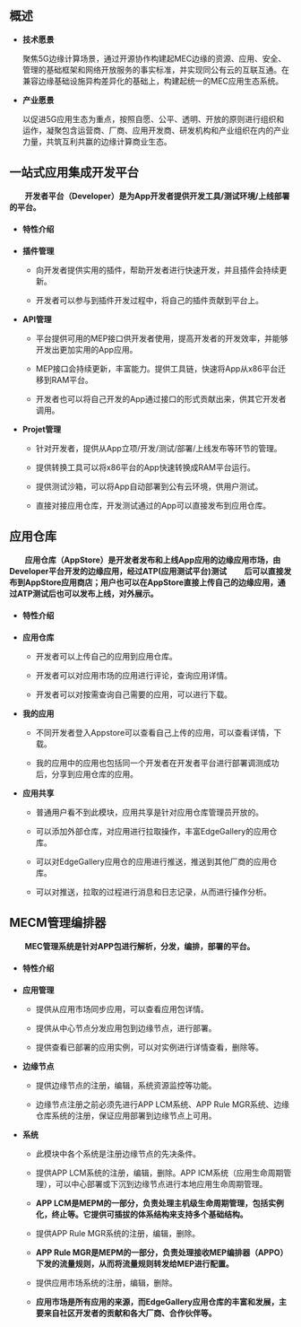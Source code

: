 ## 概述

- **技术愿景**

    聚焦5G边缘计算场景，通过开源协作构建起MEC边缘的资源、应用、安全、管理的基础框架和网络开放服务的事实标准，并实现同公有云的互联互通。在兼容边缘基础设施异构差异化的基础上，构建起统一的MEC应用生态系统。

- **产业愿景**

    以促进5G应用生态为重点，按照自愿、公平、透明、开放的原则进行组织和运作，凝聚包含运营商、厂商、应用开发商、研发机构和产业组织在内的产业力量，共筑互利共赢的边缘计算商业生态。
    
## 一站式应用集成开发平台

&nbsp;&nbsp;&nbsp;&nbsp;&nbsp;&nbsp;&nbsp;**开发者平台（Developer）是为App开发者提供开发工具/测试环境/上线部署的平台。**

- #### 特性介绍

 - **插件管理**
    
    - 向开发者提供实用的插件，帮助开发者进行快速开发，并且插件会持续更新。
    
    - 开发者可以参与到插件开发过程中，将自己的插件贡献到平台上。

 - **API管理** 

    - 平台提供可用的MEP接口供开发者使用，提高开发者的开发效率，并能够开发出更加实用的App应用。
    
    - MEP接口会持续更新，丰富能力。提供工具链，快速将App从x86平台迁移到RAM平台。
    
    - 开发者也可以将自己开发的App通过接口的形式贡献出来，供其它开发者调用。

 - **Projet管理** 

    - 针对开发者，提供从App立项/开发/测试/部署/上线发布等环节的管理。
    
    - 提供转换工具可以将x86平台的App快速转换成RAM平台运行。
    
    - 提供测试沙箱，可以将App自动部署到公有云环境，供用户测试。
    
    - 直接对接应用仓库，开发测试通过的App可以直接发布到应用仓库。

## 应用仓库

&nbsp;&nbsp;&nbsp;&nbsp;&nbsp;&nbsp;&nbsp;**应用仓库（AppStore）是开发者发布和上线App应用的边缘应用市场，由Developer平台开发的边缘应用，经过ATP(应用测试平台)测试**
&nbsp;&nbsp;&nbsp;&nbsp;&nbsp;&nbsp;&nbsp;**后可以直接发布到AppStore应用商店；用户也可以在AppStore直接上传自己的边缘应用，通过ATP测试后也可以发布上线，对外展示。**

- #### 特性介绍

 - **应用仓库**
    
    - 开发者可以上传自己的应用到应用仓库。
    
    - 开发者可以对应用市场的应用进行评论，查询应用详情。
    
    - 开发者可以对按需查询自己需要的应用，可以进行下载。

 - **我的应用** 

    - 不同开发者登入Appstore可以查看自己上传的应用，可以查看详情，下载。
    
    - 我的应用中的应用也包括同一个开发者在开发者平台进行部署调测成功后，分享到应用仓库的应用。

 - **应用共享** 

    - 普通用户看不到此模块，应用共享是针对应用仓库管理员开放的。
    
    - 可以添加外部仓库，对应用进行拉取操作，丰富EdgeGallery的应用仓库。
    
    - 可以对EdgeGallery应用仓的应用进行推送，推送到其他厂商的应用仓库。
    
    - 可以对推送，拉取的过程进行消息和日志记录，从而进行操作分析。

## MECM管理编排器

&nbsp;&nbsp;&nbsp;&nbsp;&nbsp;&nbsp;&nbsp;**MEC管理系统是针对APP包进行解析，分发，编排，部署的平台。**

- #### 特性介绍

 - **应用管理**
    
    - 提供从应用市场同步应用，可以查看应用包详情。
    
    - 提供从中心节点分发应用包到边缘节点，进行部署。
    
    - 提供查看已部署的应用实例，可以对实例进行详情查看，删除等。

 - **边缘节点** 

    - 提供边缘节点的注册，编辑，系统资源监控等功能。
    
    - 边缘节点注册之前必须先进行APP LCM系统、APP Rule MGR系统、边缘仓库系统的注册，保证应用部署到边缘节点上可用。

 - **系统** 

    - 此模块中各个系统是注册边缘节点的先决条件。
    
    - 提供APP LCM系统的注册，编辑，删除。APP lCM系统（应用生命周期管理），可以中心部署或下沉到边缘节点进行本地应用生命周期管理。
    
     - **APP LCM是MEPM的一部分，负责处理主机级生命周期管理，包括实例化，终止等。它提供可插拔的体系结构来支持多个基础结构。**
    
    - 提供APP Rule MGR系统的注册，编辑，删除。
    
     - **APP Rule MGR是MEPM的一部分，负责处理接收MEP编排器（APPO）下发的流量规则，从而将流量规则转发给MEP进行配置。**
    
    - 提供应用市场系统的注册，编辑，删除。
    
     - **应用市场是所有应用的来源，而EdgeGallery应用仓库的丰富和发展，主要来自社区开发者的贡献和各大厂商、合作伙伴等。**

